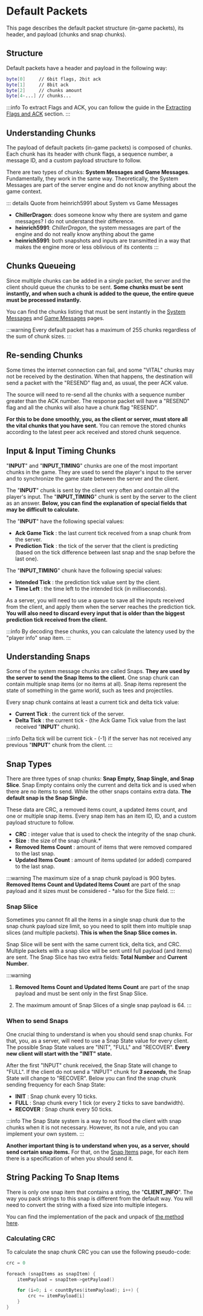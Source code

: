 # Default Packets

This page describes the default packet structure (in-game packets), its header, and payload (chunks and snap chunks).

## Structure

Default packets have a header and payload in the following way:

```sh
byte[0]     // 6bit flags, 2bit ack
byte[1]     // 8bit ack
byte[2]     // chunks amount
byte[4-...] // chunks...
```

:::info
To extract Flags and ACK, you can follow the guide in the [Extracting Flags and ACK](../fundamentals.md#extracting-flags-and-ack) section.
:::

## Understanding Chunks

The payload of default packets (in-game packets) is composed of chunks. Each chunk has its header with chunk flags, a sequence number, a message ID, and a custom payload structure to follow.

There are two types of chunks: **System Messages and Game Messages**. Fundamentally, they work in the same way. Theoretically, the System Messages are part of the server engine and do not know anything about the game context.

::: details Quote from heinrich5991 about System vs Game Messages
- **ChillerDragon**: does someone know why there are system and game messages? I do not understand their difference.
- **heinrich5991**: *ChillerDragon*, the system messages are part of the engine and do not really know anything about the game
- **heinrich5991**: both snapshots and inputs are transmitted in a way that makes the engine more or less oblivious of its contents
:::

## Chunks Queueing

Since multiple chunks can be added in a single packet, the server and the client should queue the chunks to be sent. **Some chunks must be sent instantly, and when such a chunk is added to the queue, the entire queue must be processed instantly.**

You can find the chunks listing that must be sent instantly in the [System Messages](./../chunks/system-messages.md) and [Game Messages](./../chunks/game-messages.md) pages.

:::warning
Every default packet has a maximum of 255 chunks regardless of the sum of chunk sizes.
:::

## Re-sending Chunks

Some times the internet connection can fail, and some "VITAL" chunks may not be received by the destination. When that happens, the destination will send a packet with the "RESEND" flag and, as usual, the peer ACK value. 

The source will need to re-send all the chunks with a sequence number greater than the ACK number. The response packet will have a "RESEND" flag and all the chunks will also have a chunk flag "RESEND".

**For this to be done smoothly, you, as the client or server, must store all the vital chunks that you have sent.** You can remove the stored chunks according to the latest peer ack received and stored chunk sequence.

## Input & Input Timing Chunks

"**INPUT**" and "**INPUT_TIMING**" chunks are one of the most important chunks in the game. They are used to send the player's input to the server and to synchronize the game state between the server and the client.

The "**INPUT**" chunk is sent by the client very often and contain all the player's input. The "**INPUT_TIMING**" chunk is sent by the server to the client as an answer. **Below, you can find the explanation of special fields that may be difficult to calculate.**

The "**INPUT**" have the following special values:

- **Ack Game Tick** : the last current tick received from a snap chunk from the server.
- **Prediction Tick** : the tick of the server that the client is predicting (based on the tick difference between last snap and the snap before the last one).

The "**INPUT_TIMING**" chunk have the following special values:

- **Intended Tick** : the prediction tick value sent by the client.
- **Time Left** : the time left to the intended tick (in milliseconds).

As a server, you will need to use a queue to save all the inputs received from the client, and apply them when the server reaches the prediction tick. **You will also need to discard every input that is older than the biggest prediction tick received from the client.**

:::info
By decoding these chunks, you can calculate the latency used by the "player info" snap item.
:::

## Understanding Snaps

Some of the system message chunks are called Snaps. **They are used by the server to send the Snap Items to the client.** One snap chunk can contain multiple snap items (or no items at all). Snap items represent the state of something in the game world, such as tees and projectiles.

Every snap chunk contains at least a current tick and delta tick value:

- **Current Tick** : the current tick of the server.
- **Delta Tick** : the current tick - (the Ack Game Tick value from the last received "**INPUT**" chunk).

:::info
Delta tick will be current tick - (-1) if the server has not received any previous "**INPUT**" chunk from the client.
:::

## Snap Types

There are three types of snap chunks: **Snap Empty, Snap Single, and Snap Slice**. Snap Empty contains only the current and delta tick and is used when there are no items to send. While the other snaps contains extra data. **The default snap is the Snap Single.**

These data are CRC, a removed items count, a updated items count, and one or multiple snap items. Every snap item has an item ID, ID, and a custom payload structure to follow.

- **CRC** : integer value that is used to check the integrity of the snap chunk. 
- **Size** : the size of the snap chunk.*
- **Removed Items Count** : amount of items that were removed compared to the last snap. 
- **Updated Items Count** : amount of items updated (or added) compared to the last snap. 

:::warning
The maximum size of a snap chunk payload is 900 bytes. **Removed Items Count and Updated Items Count** are part of the snap payload and it sizes must be considered - *also for the Size field.
:::

### Snap Slice

Sometimes you cannot fit all the items in a single snap chunk due to the snap chunk payload size limit, so you need to split them into multiple snap slices (and multiple packets). **This is when the Snap Slice comes in.**

Snap Slice will be sent with the same current tick, delta tick, and CRC. Multiple packets with a snap slice will be sent until full payload (and items) are sent. The Snap Slice has two extra fields: **Total Number** and **Current Number**.

:::warning
1. **Removed Items Count and Updated Items Count** are part of the snap payload and must be sent only in the first Snap Slice.

2. The maximum amount of Snap Slices of a single snap payload is 64.
:::

### When to send Snaps

One crucial thing to understand is when you should send snap chunks. For that, you, as a server, will need to use a Snap State value for every client. The possible Snap State values are "INIT", "FULL" and "RECOVER". **Every new client will start with the "INIT" state.**

After the first "INPUT" chunk received, the Snap State will change to "FULL". If the client do not send a "INPUT" chunk for ***3 seconds***, the Snap State will change to "RECOVER". Below you can find the snap chunk sending frequency for each Snap State:

- **INIT** : Snap chunk every 10 ticks.
- **FULL** : Snap chunk every 1 tick (or every 2 ticks to save bandwidth).
- **RECOVER** : Snap chunk every 50 ticks.

:::info
The Snap State system is a way to not flood the client with snap chunks when it is not necessary. However, its not a rule, and you can implement your own system. 
:::

**Another important thing is to understand when you, as a server, should send certain snap items.** For that, on the [Snap Items](./../snap/snap-items.md) page, for each item there is a specification of when you should send it.

## String Packing To Snap Items

There is only one snap item that contains a string, the "**CLIENT_INFO**". The way you pack strings to this snap is different from the default way. You will need to convert the string with a fixed size into multiple integers.

You can find the implementation of the pack and unpack of [the method here](https://github.com/teeworlds/teeworlds/blob/0.6/src/game/gamecore.h#L72-L104).

### Calculating CRC

To calculate the snap chunk CRC you can use the following pseudo-code:

```c
crc = 0

foreach (snapItems as snapItem) {
    itemPayload = snapItem->getPayload()

    for (i=0; i < countBytes(itemPayload); i++) { 
        crc += itemPayload[i]
    }
}
```